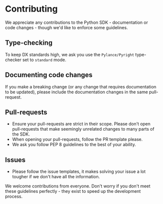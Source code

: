 # Contributing

We appreciate any contributions to the Python SDK - documentation or code changes - though we'd like to enforce some guidelines.

## Type-checking

To keep DX standards high, we ask you use the `Pylance/Pyright` type-checker set to `standard` mode.

## Documenting code changes

If you make a breaking change (or any change that requires documentation to be updated), please include the documentation changes in the same pull-request.

## Pull-requests

- Ensure your pull-requests are strict in their scope. Please don't open pull-requests that make seemingly unrelated changes to many parts of the SDK.
- When opening your pull-requests, follow the PR template please.
- We ask you follow PEP 8 guidelines to the best of your ability.

## Issues

- Please follow the issue templates, it makes solving your issue a lot tougher if we don't have all the information.

We welcome contributions from everyone. Don't worry if you don't meet these guidelines perfectly - they exist to speed up the development process.
